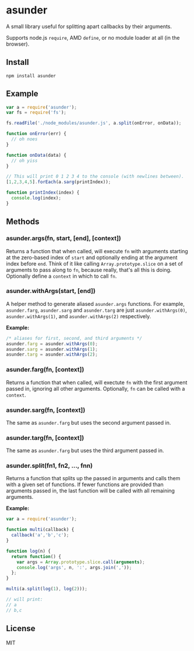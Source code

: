 asunder
========
A small library useful for splitting apart callbacks by their arguments.  
  
Supports node.js `require`, AMD `define`, or no module loader at all (in the browser).

Install
-------
```
npm install asunder
```

Example
-------
```javascript
var a = require('asunder');
var fs = require('fs');

fs.readFile('./node_modules/asunder.js', a.split(onError, onData));

function onError(err) {
  // oh noes
}

function onData(data) {
  // oh yiss
}

// This will print 0 1 2 3 4 to the console (with newlines between).
[1,2,3,4,5].forEach(a.sarg(printIndex));

function printIndex(index) {
  console.log(index);
}

```

Methods
-------

### asunder.args(fn, start, [end], [context])
Returns a function that when called, will execute `fn` with arguments starting at the zero-based index of `start` and optionally ending at the argument index before `end`. Think of it like calling `Array.prototype.slice` on a set of arguments to pass along to `fn`, because really, that's all this is doing. Optionally define a `context` in which to call `fn`.  
  
### asunder.withArgs(start, [end])
A helper method to generate aliased `asunder.args` functions. For example, `asunder.farg`, `asunder.sarg` and `asunder.targ` are just `asunder.withArgs(0)`, `asunder.withArgs(1)`, and `asunder.withArgs(2)` respectively.  
  
**Example:**
```javascript
/* aliases for first, second, and third arguments */
asunder.farg = asunder.withArgs(0);
asunder.sarg = asunder.withArgs(1);
asunder.targ = asunder.withArgs(2);
```

### asunder.farg(fn, [context])
Returns a function that when called, will exectute `fn` with the first argument passed in, ignoring all other arguments. Optionally, `fn` can be called with a `context`.  
  
### asunder.sarg(fn, [context])
The same as `asunder.farg` but uses the second argument passed in.  
  
### asunder.targ(fn, [context])
The same as `asunder.farg` but uses the third argument passed in.  
  
### asunder.split(fn1, fn2, ..., fnn)
Returns a function that splits up the passed in arguments and calls them with a given set of functions. If fewer functions are provided than arguments passed in, the last function will be called with all remaining arguments.  
  
**Example:**
```javascript
var a = require('asunder');

function multi(callback) {
  callback('a','b','c');
}

function log(n) {
  return function() {
    var args = Array.prototype.slice.call(arguments);
    console.log('args', n, ':', args.join(','));
  };
}

multi(a.split(log(1), log(2)));

// will print:
// a
// b,c
```

License
-------
MIT
